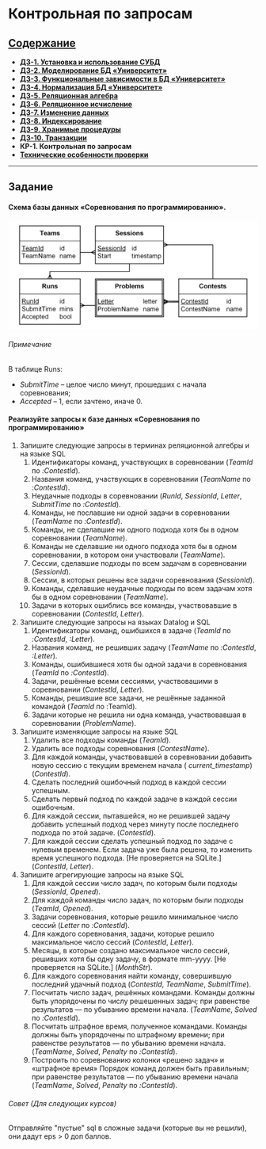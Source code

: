 # Контрольная по запросам

## [Содержание](./../README.md)

* [**ДЗ-1. Установка и использование СУБД**](./../HW_1)
* [**ДЗ-2. Моделирование БД «Университет»**](./../HW_2)
* [**ДЗ-3. Функциональные зависимости в БД «Университет»**](./../HW_3)
* [**ДЗ-4. Нормализация БД «Университет»**](./../HW_4)
* [**ДЗ-5. Реляционная алгебра**](./../HW_5)
* [**ДЗ-6. Реляционное исчисление**](./../HW_6)
* [**ДЗ-7. Изменение данных**](./../HW_7)
* [**ДЗ-8. Индексирование**](./../HW_8)
* [**ДЗ-9. Хранимые процедуры**](./../HW_9)
* [**ДЗ-10. Транзакции**](./../HW_10)
* **КР-1. Контрольная по запросам**
* [**Технические особенности проверки**](./../Technical_specifics.md)

---

## Задание

#### Схема базы данных «Соревнования по программированию».

![database](./database.png)

###### Примечание

В таблице Runs:

* _SubmitTime_ – целое число минут, прошедших с начала соревнования;
* _Accepted_ – 1, если зачтено, иначе 0.

#### Реализуйте запросы к базе данных «Соревнования по программированию»

1. Запишите следующие запросы в терминах реляционной алгебры и на языке SQL
    1. Идентификаторы команд, участвующих в соревновании (*TeamId* по *:ContestId*).
    2. Названия команд, участвующих в соревновании (*TeamName* по *:ContestId*).
    3. Неудачные подходы в соревновании (*RunId*, *SessionId*, *Letter*, *SubmitTime* по *:ContestId*).
    4. Команды, не пославшие ни одной задачи в соревновании (*TeamName* по *:ContestId*).
    5. Команды, не сделавшие ни одного подхода хотя бы в одном соревновании (*TeamName*).
    6. Команды не сделавшие ни одного подхода хотя бы в одном соревновании, в котором они участвовали (*TeamName*).
    7. Сессии, сделавшие подходы по всем задачам в соревновании (*SessionId*).
    8. Сессии, в которых решены все задачи соревнования (*SessionId*).
    9. Команды, сделавшие неудачные подходы по всем задачам хотя бы в одном соревновании (*TeamName*).
    10. Задачи в которых ошиблись все команды, участвовавшие в соревновании (_ContestId_, *Letter*).
2. Запишите следующие запросы на языках Datalog и SQL
    1. Идентификаторы команд, ошибшихся в задаче (*TeamId* по *:ContestId*, *:Letter*).
    2. Названия команд, не решивших задачу (*TeamName* по *:ContestId*, *:Letter*).
    3. Команды, ошибившиеся хотя бы одной задачи в соревнования (*TeamId* по *:ContestId*).
    4. Задачи, решённые всеми сессиями, участвовашими в соревновании (*ContestId*, *Letter*).
    5. Команды, решившие все задачи, не решённые заданной командой (*TeamId* по :TeamId).
    6. Задачи которые не решила ни одна команда, участвовавшая в соревновании (_ProblemName_).
3. Запишите изменяющие запросы на языке SQL
    1. Удалить все подходы команды (*TeamId*).
    2. Удалить все подходы соревнования (_ContestName_).
    3. Для каждой команды, участвовавшей в соревновании добавить новую сессию с текущим временем начала (
       _current_timestamp_) (*ContestId*).
    4. Сделать последний ошибочный подход в каждой сессии успешным.
    5. Сделать первый подход по каждой задаче в каждой сессии ошибочным.
    6. Для каждой сессии, пытавшейся, но не решившей задачу добавить успешный подход через минуту после последнего
       подхода по этой задаче. (*ContestId*).
    7. Для каждой сессии сделать успешный подход по задаче с нулевым временем. Если задача уже была решена, то изменить
       время успешного подхода. [Не проверяется на SQLite.] (*ContestId*, *Letter*).
4. Запишите агрегирующие запросы на языке SQL
    1. Для каждой сессии число задач, по которым были подходы (*SessionId*, *Opened*).
    2. Для каждой команды число задач, по которым были подходы (*TeamId*, *Opened*).
    3. Задачи соревнования, которые решило минимальное число сессий (*Letter* по *:ContestId*).
    4. Для каждого соревнования, задачи, которые решило максимальное число сессий (*ContestId*, *Letter*).
    5. Месяцы, в которые создано максимальное число сессий, решивших хотя бы одну задачу, в формате
       mm-yyyy. [Не проверяется на SQLite.] (_MonthStr_).
    6. Для каждого соревнования найти команду, совершившую последний удачный подход (*ContestId*, *TeamName*,
       *SubmitTime*).
    7. Посчитать число задач, решённых командами. Команды должны быть упорядочены по числу решешенных задач; при
       равенстве результатов — по убыванию времени начала. (*TeamName*, *Solved* по *:ContestId*).
    8. Посчитать штрафное время, полученное командами. Команды должны быть упорядочены по штрафному времени; при
       равенстве результатов — по убыванию времени начала. (*TeamName*, *Solved*, *Penalty* по *:ContestId*).
    9. Построить по соревнованию колонки «решено задач» и «штрафное время» Порядок команд должен быть правильным; при
       равенстве результатов — по убыванию времени начала (*TeamName*, *Solved*, *Penalty* по *:ContestId*).

###### Совет (Для следующих курсов)

Отправляйте "пустые" sql в сложные задачи (которые вы не решили), они дадут eps > 0 доп баллов. 
